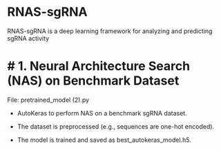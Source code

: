 # RNAS-sgRNA
RNAS-sgRNA is a deep learning framework for analyzing and predicting sgRNA activity
# # 1. Neural Architecture Search (NAS) on Benchmark Dataset
File: pretrained_model (2).py

- AutoKeras to perform NAS on a benchmark sgRNA dataset.

- The dataset is preprocessed (e.g., sequences are one-hot encoded).

- The model is trained and saved as best_autokeras_model.h5.
